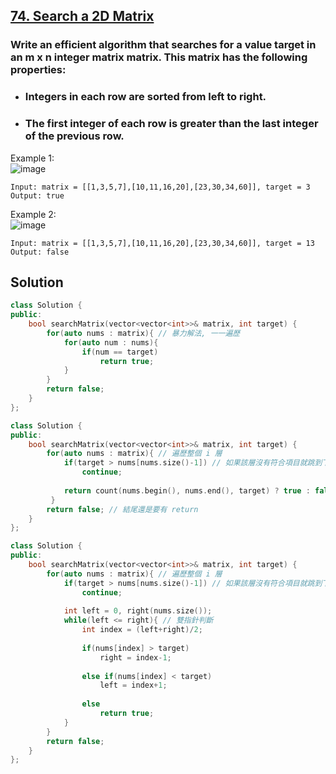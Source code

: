 ## [74. Search a 2D Matrix](https://leetcode.com/problems/search-a-2d-matrix/)

### Write an efficient algorithm that searches for a value target in an m x n integer matrix matrix. This matrix has the following properties:
* ### Integers in each row are sorted from left to right.  
* ### The first integer of each row is greater than the last integer of the previous row.  


Example 1:  
![image](https://assets.leetcode.com/uploads/2020/10/05/mat.jpg)  
```
Input: matrix = [[1,3,5,7],[10,11,16,20],[23,30,34,60]], target = 3
Output: true
```
Example 2:  
![image](https://assets.leetcode.com/uploads/2020/10/05/mat2.jpg)   
```
Input: matrix = [[1,3,5,7],[10,11,16,20],[23,30,34,60]], target = 13
Output: false
```


## Solution
```c++
class Solution {
public:
    bool searchMatrix(vector<vector<int>>& matrix, int target) {
        for(auto nums : matrix){ // 暴力解法, 一一遍歷
            for(auto num : nums){
                if(num == target)
                    return true;
            }
        }
        return false;
    }
};
```

```c++
class Solution {
public:
    bool searchMatrix(vector<vector<int>>& matrix, int target) {
        for(auto nums : matrix){ // 遍歷整個 i 層
            if(target > nums[nums.size()-1]) // 如果該層沒有符合項目就跳到下一層
                continue;
            
            return count(nums.begin(), nums.end(), target) ? true : false; // 直接用 count() 判斷是否存在該層
         }
        return false; // 結尾還是要有 return
    }
};
```

```c++
class Solution {
public:
    bool searchMatrix(vector<vector<int>>& matrix, int target) {
        for(auto nums : matrix){ // 遍歷整個 i 層
            if(target > nums[nums.size()-1]) // 如果該層沒有符合項目就跳到下一層
                continue;
            
            int left = 0, right(nums.size());
            while(left <= right){ // 雙指針判斷
                int index = (left+right)/2;
                
                if(nums[index] > target) 
                    right = index-1;
                
                else if(nums[index] < target)
                    left = index+1;
                
                else
                    return true;
            }
        }
        return false;
    }
};
```
